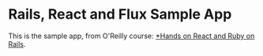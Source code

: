 # Rails, React and Flux Sample App

This is the sample app, from O'Reilly course: [*Hands on React and Ruby on Rails](https://player.oreilly.com/videos/9781771375061).
